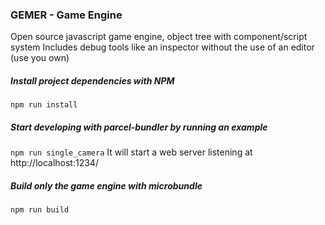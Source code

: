 ### GEMER - Game Engine

Open source javascript game engine, object tree with component/script system
Includes debug tools like an inspector without the use of an editor (use you own)

##### Install project dependencies with NPM
`npm run install`

##### Start developing with parcel-bundler by running an example 
`npm run single_camera` It will start a web server listening at http://localhost:1234/

##### Build only the game engine with microbundle
`npm run build`